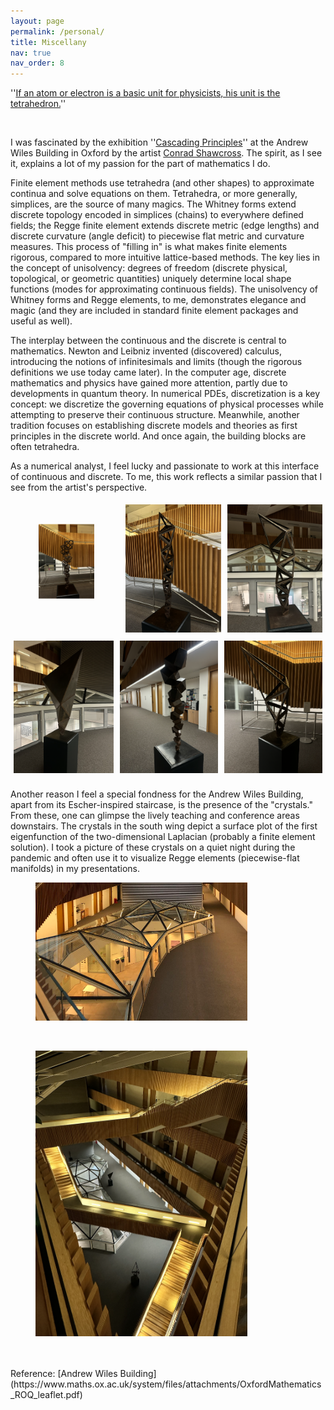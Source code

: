 ```yaml
---
layout: page
permalink: /personal/
title: Miscellany
nav: true
nav_order: 8
---
```


''[If an atom or electron is a basic unit for physicists, his unit is the tetrahedron.](https://www.maths.ox.ac.uk/node/61184)'' 

<br />

I was fascinated by the exhibition ''[Cascading Principles](https://www.maths.ox.ac.uk/node/61184)'' at the Andrew Wiles Building in Oxford by the artist [Conrad Shawcross](https://conradshawcross.com/). The spirit, as I see it, explains a lot of my passion for the part of mathematics I do. 

Finite element methods use tetrahedra (and other shapes) to approximate continua and solve equations on them. Tetrahedra, or more generally, simplices, are the source of many magics. The Whitney forms extend discrete topology encoded in simplices (chains) to everywhere defined fields; the Regge finite element extends discrete metric (edge lengths) and discrete curvature (angle deficit) to piecewise flat metric and curvature measures. This process of "filling in" is what makes finite elements rigorous, compared to more intuitive lattice-based methods. The key lies in the concept of unisolvency: degrees of freedom (discrete physical, topological, or geometric quantities) uniquely determine local shape functions (modes for approximating continuous fields). The unisolvency of Whitney forms and Regge elements, to me, demonstrates elegance and magic (and they are included in standard finite element packages and useful as well).  


The interplay between the continuous and the discrete is central to mathematics. Newton and Leibniz invented (discovered) calculus, introducing the notions of infinitesimals and limits (though the rigorous definitions we use today came later).  In the computer age, discrete mathematics and physics have gained more attention, partly due to developments in quantum theory. In numerical PDEs, discretization is a key concept: we discretize the governing equations of physical processes while attempting to preserve their continuous structure. Meanwhile, another tradition focuses on establishing discrete models and theories as first principles in the discrete world. And once again, the building blocks are often tetrahedra.



As a numerical analyst, I feel lucky and passionate to work at this interface of continuous and discrete.  To me, this work reflects a similar passion that I see from the artist's perspective.
<br />
<head>
<style>
  .row {
    display: flex;
    justify-content: center;
    align-items: center;
  }
  .column {
    flex: 1;
    padding: 5px; /* Adjusts space between images */
  }
</style>
</head>
<div class="row">
  <div class="column">
  <figure>
    <img src="../assets/img/exhi2.png" style="transform: translate(0px, -0.3cm);" alt="Cascading Principles 1" style="width:100%">
    </figure>
  </div>
  <div class="column">
    <img src="../assets/img/exhi3.png" alt="Cascading Principles 2" style="width:100%">
  </div>
  <div class="column">
    <img src="../assets/img/exhi4.png" alt="Cascading Principles 3" style="width:100%">
  </div>
</div>

<div class="row">
  <div class="column">
    <img src="../assets/img/exhi5.png" alt="Cascading Principles 4" style="width:100%">
  </div>
  <div class="column">
    <img src="../assets/img/exhi6.png" alt="Cascading Principles 5" style="width:100%">
  </div>
  <div class="column">
    <img src="../assets/img/exhi7.png" alt="Cascading Principles 6" style="width:100%">
  </div>
</div>
<br />
Another reason I feel a special fondness for the Andrew Wiles Building, apart from its Escher-inspired staircase, is the presence of the "crystals." From these, one can glimpse the lively teaching and conference areas downstairs. The crystals in the south wing depict a surface plot of the first eigenfunction of the two-dimensional Laplacian (probably a finite element solution). I took a picture of these crystals on a quiet night during the pandemic and often use it to visualize Regge elements (piecewise-flat manifolds) in my presentations.
<br />

<figure>
  <img src="../assets/img/andrewwiles.png" alt="south wing crystal" style="width:80%" class="center">
</figure>
<br />
<figure>
  <img src="../assets/img/stair.png" alt="Stairs at the AWB" style="width:80%" class="center">
</figure>
<br /><br />
Reference: [Andrew Wiles Building](https://www.maths.ox.ac.uk/system/files/attachments/OxfordMathematics_ROQ_leaflet.pdf)
